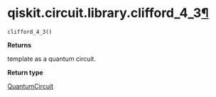 # qiskit.circuit.library.clifford\_4\_3[¶](#qiskit-circuit-library-clifford-4-3 "Permalink to this headline")

<span id="undefined" />

`clifford_4_3()`

**Returns**

template as a quantum circuit.

**Return type**

[QuantumCircuit](qiskit.circuit.QuantumCircuit#qiskit.circuit.QuantumCircuit "qiskit.circuit.QuantumCircuit")
